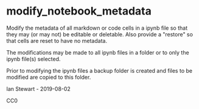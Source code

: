 # modify_notebook_metadata

Modify the metadata of all markdown or code cells in a ipynb file so that they may (or may not) be editable or deletable. Also provide a "restore" so that cells are reset to have no metadata.

The modifications may be made to all ipynb files in a folder or to only the ipynb file(s) selected.

Prior to modifying the ipynb files a backup folder is created and files to be modified are copied to this folder.

Ian Stewart - 2019-08-02

CC0
